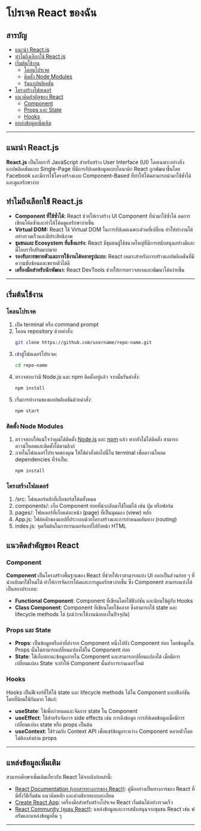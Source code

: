 # โปรเจค React ของฉัน

## สารบัญ
- [แนะนำ React.js](#แนะนำ-reactjs)
- [ทำไมถึงเลือกใช้ React.js](#ทำไมถึงเลือกใช้-reactjs)
- [เริ่มต้นใช้งาน](#เริ่มต้นใช้งาน)
  - [โคลนโปรเจค](#โคลนโปรเจค)
  - [ติดตั้ง Node Modules](#ติดตั้ง-node-modules)
  - [รันแอปพลิเคชัน](#รันแอปพลิเคชัน)
- [โครงสร้างโฟลเดอร์](#โครงสร้างโฟลเดอร์)
- [แนวคิดสำคัญของ React](#แนวคิดสำคัญของ-react)
  - [Component](#component)
  - [Props และ State](#props-และ-state)
  - [Hooks](#hooks)
- [แหล่งข้อมูลเพิ่มเติม](#แหล่งข้อมูลเพิ่มเติม)

---

## แนะนำ React.js
**React.js** เป็นไลบรารี JavaScript สำหรับสร้าง User Interface (UI) โดยเฉพาะอย่างยิ่งแอปพลิเคชันแบบ Single-Page ที่มีการอัปเดตข้อมูลแบบไดนามิก React ถูกพัฒนาขึ้นโดย Facebook และมีการใช้โครงสร้างแบบ Component-Based ที่ทำให้โค้ดสามารถนำมาใช้ซ้ำได้และดูแลรักษาง่าย

## ทำไมถึงเลือกใช้ React.js
- **Component ที่ใช้ซ้ำได้:** React ช่วยให้เราสร้าง UI Component ที่นำมาใช้ซ้ำได้ ลดการเขียนโค้ดซ้ำและทำให้โค้ดดูแลรักษาง่ายขึ้น
- **Virtual DOM:** React ใช้ Virtual DOM ในการอัปเดตเฉพาะส่วนที่เปลี่ยน ทำให้ทำงานได้อย่างรวดเร็วและมีประสิทธิภาพ
- **ชุมชนและ Ecosystem ที่แข็งแกร่ง:** React มีชุมชนผู้ใช้ขนาดใหญ่ที่มีการสนับสนุนอย่างดีและมีไลบรารีเสริมมากมาย
- **รองรับการขยายตัวและการใช้งานได้หลายรูปแบบ:** React เหมาะสำหรับการสร้างแอปพลิเคชันที่มีความซับซ้อนและขยายตัวได้ดี
- **เครื่องมือสำหรับนักพัฒนา:** React DevTools ช่วยให้การตรวจสอบและพัฒนาโค้ดง่ายขึ้น

---

## เริ่มต้นใช้งาน

### โคลนโปรเจค
1. เปิด terminal หรือ command prompt
2. โคลน repository ด้วยคำสั่ง:
   ```bash
   git clone https://github.com/username/repo-name.git
3. เข้าสู่โฟลเดอร์โปรเจค:
   ```bash
   cd repo-name
4. ตรวจสอบว่ามี Node.js และ npm ติดตั้งอยู่แล้ว จากนั้นรันคำสั่ง:
   ```bash
   npm install
5. เริ่มการทำงานของแอปพลิเคชันด้วยคำสั่ง:
   ```bash
   npm start

### ติดตั้ง Node Modules
1. ตรวจสอบให้แน่ใจว่าคุณได้ติดตั้ง [Node.js](https://nodejs.org/) และ [npm](https://www.npmjs.com/) แล้ว หากยังไม่ได้ติดตั้ง สามารถดาวน์โหลดและติดตั้งได้ตามลิงก์
2. ภายในโฟลเดอร์โปรเจคของคุณ ให้ใช้คำสั่งต่อไปนี้ใน terminal เพื่อดาวน์โหลด dependencies ที่จำเป็น:
   ```bash
   npm install

### โครงสร้างโฟลเดอร์

1. /src: โฟลเดอร์หลักที่เก็บซอร์สโค้ดทั้งหมด
2. components/: เก็บ Component ย่อยที่นำกลับมาใช้ใหม่ได้ เช่น ปุ่ม หรือฟอร์ม
3. pages/: โฟลเดอร์ที่เก็บแต่ละหน้า (page) ที่เป็นมุมมอง (view) หลัก
4. App.js: ไฟล์หลักของแอปที่ประกอบด้วยโครงสร้างและการกำหนดเส้นทาง (routing)
5. index.js: จุดเริ่มต้นในการเรนเดอร์แอปไปยังหน้า HTML

## แนวคิดสำคัญของ React

### Component
**Component** เป็นโครงสร้างพื้นฐานของ React ที่ช่วยให้เราสามารถแบ่ง UI ออกเป็นส่วนย่อย ๆ ที่นำกลับมาใช้ใหม่ได้ ทำให้การจัดการโค้ดและการดูแลรักษาง่ายขึ้น ซึ่ง Component สามารถแบ่งได้เป็นสองประเภท:
- **Functional Component**: Component ที่เขียนโดยใช้ฟังก์ชัน และนิยมใช้คู่กับ Hooks
- **Class Component**: Component ที่เขียนโดยใช้คลาส ซึ่งสามารถใช้ state และ lifecycle methods ได้ (แม้ว่าจะใช้งานน้อยลงในปัจจุบัน)

### Props และ State
- **Props**: เป็นข้อมูลหรือค่าที่ส่งจาก Component หนึ่งไปยัง Component ย่อย โดยข้อมูลใน Props นั้นไม่สามารถเปลี่ยนแปลงได้ใน Component ย่อย
- **State**: ใช้เก็บสถานะข้อมูลภายใน Component และสามารถเปลี่ยนแปลงได้ เมื่อมีการเปลี่ยนแปลง State จะทำให้ Component นั้นทำการเรนเดอร์ใหม่

### Hooks
Hooks เป็นฟีเจอร์ที่ให้ใช้ state และ lifecycle methods ได้ใน Component แบบฟังก์ชัน โดยที่นิยมใช้กันมาก ได้แก่:
- **useState**: ใช้เพื่อกำหนดและจัดการ state ใน Component
- **useEffect**: ใช้สำหรับจัดการ side effects เช่น การดึงข้อมูล การอัปเดตข้อมูลเมื่อมีการเปลี่ยนแปลง state หรือ props เป็นต้น
- **useContext**: ใช้ร่วมกับ Context API เพื่อแชร์ข้อมูลระหว่าง Component หลายตัวโดยไม่ต้องส่งผ่าน props

---

## แหล่งข้อมูลเพิ่มเติม

สามารถศึกษาเพิ่มเติมเกี่ยวกับ React ได้จากลิงก์เหล่านี้:
- [React Documentation (เอกสารทางการของ React)](https://reactjs.org/docs/getting-started.html): คู่มืออย่างเป็นทางการของ React ที่มีทั้งวิธีเริ่มต้น แนวคิดหลัก และคำอธิบายแบบละเอียด
- [Create React App](https://create-react-app.dev/): เครื่องมือสำหรับสร้างโปรเจค React เริ่มต้นได้อย่างรวดเร็ว
- [React Community (ชุมชน React)](https://reactjs.org/community/support.html): แหล่งข้อมูลและการสนับสนุนจากชุมชน React เช่น ฟอรัมและแหล่งข้อมูลอื่น ๆ 

---

